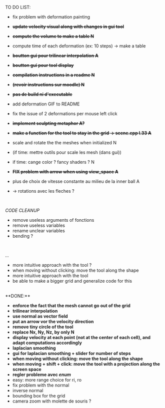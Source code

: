 TO DO LIST:

- fix problem with deformation painting
- **~~update velocity visual along with changes in gui tool~~**
- **~~compute the volume to make a table N~~**
- compute time of each deformation (ex: 10 steps) -> make a table 
- **~~boutton gui pour trilinear interpolation A~~**
- **~~boutton gui pour tool display~~**
- **~~compilation instructions in a readme N~~**
- **~~(revoir instructions sur moodle) N~~**
- **~~pas de build ni d'executable~~**
- add deformation GIF to README
- fix the issue of 2 deformations per mouse left click

- **~~implement sculpting metaphor A?~~**
- **~~make a function for the tool to stay in the grid -> scene.cpp l.33 A~~**
- scale and rotate the the meshes when initialized N
- (if time: mettre outils pour scale les mesh (dans gui)) 
- if time: cange color ? fancy shaders ? N

- **~~FIX problem with arrow when using view_space A~~**
- plus de choix de vitesse constante au milieu de la inner ball  A
- -> rotations avec les fleches ?

</br>

_CODE CLEANUP_
- remove useless arguments of fonctions
- remove useless variables
- rename unclear variables
- bending ?
</br>

_..._
- more intuitive approach with the tool ?
- when moving without clicking: move the tool along the shape
- more intuitive approach with the tool
- be able to make a bigger grid and generalize code for this

</br>
**DONE:**

- **enforce the fact that the mesh cannot go out of the grid**
- **trilinear interpolation**
- **use normal as vector field**
- **put an arrow vor the velocity direction**
- **remove tiny circle of the tool**
- **replace Nx, Ny, Nz, by only N**
- **display velocity at each point (not at the center of each cell), and adapt computations accordingly**
- **laplacian smoothing**
- **gui for laplacian smoothing + slider for number of steps**
- **when moving without clicking: move the tool along the shape**
- **when moving + shift + click: move the tool with a projection along the screen space**
- **regler probleme avec _enum_**
- easy: more range choice for ri, ro
- fix problem with the normal
- inverse normal
- bounding box for the grid
- camera zoom with molette de souris ?
